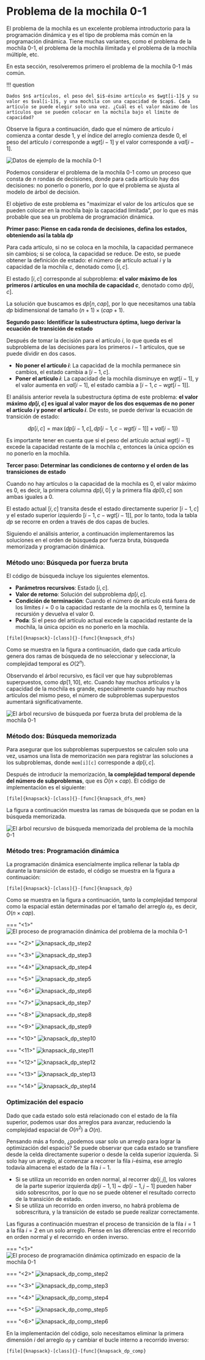 # Problema de la mochila 0-1

El problema de la mochila es un excelente problema introductorio para la programación dinámica y es el tipo de problema más común en la programación dinámica. Tiene muchas variantes, como el problema de la mochila 0-1, el problema de la mochila ilimitada y el problema de la mochila múltiple, etc.

En esta sección, resolveremos primero el problema de la mochila 0-1 más común.

!!! question

    Dados $n$ artículos, el peso del $i$-ésimo artículo es $wgt[i-1]$ y su valor es $val[i-1]$, y una mochila con una capacidad de $cap$. Cada artículo se puede elegir solo una vez. ¿Cuál es el valor máximo de los artículos que se pueden colocar en la mochila bajo el límite de capacidad?

Observe la figura a continuación, dado que el número de artículo $i$ comienza a contar desde 1, y el índice del arreglo comienza desde 0, el peso del artículo $i$ corresponde a $wgt[i-1]$ y el valor corresponde a $val[i-1]$.

![Datos de ejemplo de la mochila 0-1](knapsack_problem.assets/knapsack_example.png)

Podemos considerar el problema de la mochila 0-1 como un proceso que consta de $n$ rondas de decisiones, donde para cada artículo hay dos decisiones: no ponerlo o ponerlo, por lo que el problema se ajusta al modelo de árbol de decisión.

El objetivo de este problema es "maximizar el valor de los artículos que se pueden colocar en la mochila bajo la capacidad limitada", por lo que es más probable que sea un problema de programación dinámica.

**Primer paso: Piense en cada ronda de decisiones, defina los estados, obteniendo así la tabla $dp$**

Para cada artículo, si no se coloca en la mochila, la capacidad permanece sin cambios; si se coloca, la capacidad se reduce. De esto, se puede obtener la definición de estado: el número de artículo actual $i$ y la capacidad de la mochila $c$, denotado como $[i, c]$.

El estado $[i, c]$ corresponde al subproblema: **el valor máximo de los primeros $i$ artículos en una mochila de capacidad $c$**, denotado como $dp[i, c]$.

La solución que buscamos es $dp[n, cap]$, por lo que necesitamos una tabla $dp$ bidimensional de tamaño $(n+1) \times (cap+1)$.

**Segundo paso: Identificar la subestructura óptima, luego derivar la ecuación de transición de estado**

Después de tomar la decisión para el artículo $i$, lo que queda es el subproblema de las decisiones para los primeros $i-1$ artículos, que se puede dividir en dos casos.

-   **No poner el artículo $i$**: La capacidad de la mochila permanece sin cambios, el estado cambia a $[i-1, c]$.
-   **Poner el artículo $i$**: La capacidad de la mochila disminuye en $wgt[i-1]$, y el valor aumenta en $val[i-1]$, el estado cambia a $[i-1, c-wgt[i-1]]$.

El análisis anterior revela la subestructura óptima de este problema: **el valor máximo $dp[i, c]$ es igual al valor mayor de los dos esquemas de no poner el artículo $i$ y poner el artículo $i$**. De esto, se puede derivar la ecuación de transición de estado:

$$
dp[i, c] = \max(dp[i-1, c], dp[i-1, c - wgt[i-1]] + val[i-1])
$$

Es importante tener en cuenta que si el peso del artículo actual $wgt[i - 1]$ excede la capacidad restante de la mochila $c$, entonces la única opción es no ponerlo en la mochila.

**Tercer paso: Determinar las condiciones de contorno y el orden de las transiciones de estado**

Cuando no hay artículos o la capacidad de la mochila es $0$, el valor máximo es $0$, es decir, la primera columna $dp[i, 0]$ y la primera fila $dp[0, c]$ son ambas iguales a $0$.

El estado actual $[i, c]$ transita desde el estado directamente superior $[i-1, c]$ y el estado superior izquierdo $[i-1, c-wgt[i-1]]$, por lo tanto, toda la tabla $dp$ se recorre en orden a través de dos capas de bucles.

Siguiendo el análisis anterior, a continuación implementaremos las soluciones en el orden de búsqueda por fuerza bruta, búsqueda memorizada y programación dinámica.

### Método uno: Búsqueda por fuerza bruta

El código de búsqueda incluye los siguientes elementos.

-   **Parámetros recursivos**: Estado $[i, c]$.
-   **Valor de retorno**: Solución del subproblema $dp[i, c]$.
-   **Condición de terminación**: Cuando el número de artículo está fuera de los límites $i = 0$ o la capacidad restante de la mochila es $0$, termine la recursión y devuelva el valor $0$.
-   **Poda**: Si el peso del artículo actual excede la capacidad restante de la mochila, la única opción es no ponerlo en la mochila.

```src
[file]{knapsack}-[class]{}-[func]{knapsack_dfs}
```

Como se muestra en la figura a continuación, dado que cada artículo genera dos ramas de búsqueda de no seleccionar y seleccionar, la complejidad temporal es $O(2^n)$.

Observando el árbol recursivo, es fácil ver que hay subproblemas superpuestos, como $dp[1, 10]$, etc. Cuando hay muchos artículos y la capacidad de la mochila es grande, especialmente cuando hay muchos artículos del mismo peso, el número de subproblemas superpuestos aumentará significativamente.

![El árbol recursivo de búsqueda por fuerza bruta del problema de la mochila 0-1](knapsack_problem.assets/knapsack_dfs.png)

### Método dos: Búsqueda memorizada

Para asegurar que los subproblemas superpuestos se calculen solo una vez, usamos una lista de memorización `mem` para registrar las soluciones a los subproblemas, donde `mem[i][c]` corresponde a $dp[i, c]$.

Después de introducir la memorización, **la complejidad temporal depende del número de subproblemas**, que es $O(n \times cap)$. El código de implementación es el siguiente:

```src
[file]{knapsack}-[class]{}-[func]{knapsack_dfs_mem}
```

La figura a continuación muestra las ramas de búsqueda que se podan en la búsqueda memorizada.

![El árbol recursivo de búsqueda memorizada del problema de la mochila 0-1](knapsack_problem.assets/knapsack_dfs_mem.png)

### Método tres: Programación dinámica

La programación dinámica esencialmente implica rellenar la tabla $dp$ durante la transición de estado, el código se muestra en la figura a continuación:

```src
[file]{knapsack}-[class]{}-[func]{knapsack_dp}
```

Como se muestra en la figura a continuación, tanto la complejidad temporal como la espacial están determinadas por el tamaño del arreglo `dp`, es decir, $O(n \times cap)$.

=== "<1>"
    ![El proceso de programación dinámica del problema de la mochila 0-1](knapsack_problem.assets/knapsack_dp_step1.png)

=== "<2>"
    ![knapsack_dp_step2](knapsack_problem.assets/knapsack_dp_step2.png)

=== "<3>"
    ![knapsack_dp_step3](knapsack_problem.assets/knapsack_dp_step3.png)

=== "<4>"
    ![knapsack_dp_step4](knapsack_problem.assets/knapsack_dp_step4.png)

=== "<5>"
    ![knapsack_dp_step5](knapsack_problem.assets/knapsack_dp_step5.png)

=== "<6>"
    ![knapsack_dp_step6](knapsack_problem.assets/knapsack_dp_step6.png)

=== "<7>"
    ![knapsack_dp_step7](knapsack_problem.assets/knapsack_dp_step7.png)

=== "<8>"
    ![knapsack_dp_step8](knapsack_problem.assets/knapsack_dp_step8.png)

=== "<9>"
    ![knapsack_dp_step9](knapsack_problem.assets/knapsack_dp_step9.png)

=== "<10>"
    ![knapsack_dp_step10](knapsack_problem.assets/knapsack_dp_step10.png)

=== "<11>"
    ![knapsack_dp_step11](knapsack_problem.assets/knapsack_dp_step11.png)

=== "<12>"
    ![knapsack_dp_step12](knapsack_problem.assets/knapsack_dp_step12.png)

=== "<13>"
    ![knapsack_dp_step13](knapsack_problem.assets/knapsack_dp_step13.png)

=== "<14>"
    ![knapsack_dp_step14](knapsack_problem.assets/knapsack_dp_step14.png)

### Optimización del espacio

Dado que cada estado solo está relacionado con el estado de la fila superior, podemos usar dos arreglos para avanzar, reduciendo la complejidad espacial de $O(n^2)$ a $O(n)$.

Pensando más a fondo, ¿podemos usar solo un arreglo para lograr la optimización del espacio? Se puede observar que cada estado se transfiere desde la celda directamente superior o desde la celda superior izquierda. Si solo hay un arreglo, al comenzar a recorrer la fila $i$-ésima, ese arreglo todavía almacena el estado de la fila $i-1$.

-   Si se utiliza un recorrido en orden normal, al recorrer $dp[i, j]$, los valores de la parte superior izquierda $dp[i-1, 1]$ ~ $dp[i-1, j-1]$ pueden haber sido sobrescritos, por lo que no se puede obtener el resultado correcto de la transición de estado.
-   Si se utiliza un recorrido en orden inverso, no habrá problema de sobrescritura, y la transición de estado se puede realizar correctamente.

Las figuras a continuación muestran el proceso de transición de la fila $i = 1$ a la fila $i = 2$ en un solo arreglo. Piense en las diferencias entre el recorrido en orden normal y el recorrido en orden inverso.

=== "<1>"
    ![El proceso de programación dinámica optimizado en espacio de la mochila 0-1](knapsack_problem.assets/knapsack_dp_comp_step1.png)

=== "<2>"
    ![knapsack_dp_comp_step2](knapsack_problem.assets/knapsack_dp_comp_step2.png)

=== "<3>"
    ![knapsack_dp_comp_step3](knapsack_problem.assets/knapsack_dp_comp_step3.png)

=== "<4>"
    ![knapsack_dp_comp_step4](knapsack_problem.assets/knapsack_dp_comp_step4.png)

=== "<5>"
    ![knapsack_dp_comp_step5](knapsack_problem.assets/knapsack_dp_comp_step5.png)

=== "<6>"
    ![knapsack_dp_comp_step6](knapsack_problem.assets/knapsack_dp_comp_step6.png)

En la implementación del código, solo necesitamos eliminar la primera dimensión $i$ del arreglo `dp` y cambiar el bucle interno a recorrido inverso:

```src
[file]{knapsack}-[class]{}-[func]{knapsack_dp_comp}
```